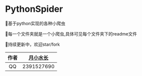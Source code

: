 # PythonSpider
:dolphin:基于python实现的各种小爬虫

:dolphin:每一个文件夹就是一个小爬虫,具体可见每个文件夹下的readme文件   

:dolphin:持续更新中，欢迎star/fork

|作者|[月小水长](https://inspurer.github.io/2018/06/07/%E6%9C%88%E5%B0%8F%E6%B0%B4%E9%95%BF%E7%9A%84%E7%94%B1%E6%9D%A5/#more)|
|:---:|:---:|
|QQ|2391527690|
